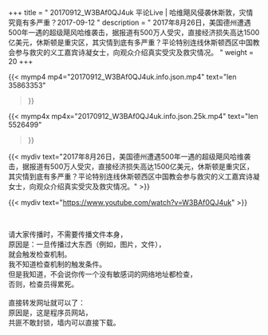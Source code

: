+++
title = " 20170912_W3BAf0QJ4uk 平论Live | 哈维飓风侵袭休斯敦，灾情究竟有多严重？2017-09-12 "
description = " 2017年8月26日，美国德州遭遇500年一遇的超级飓风哈维袭击，据报道有500万人受灾，直接经济损失高达1500亿美元，休斯顿是重灾区，其灾情到底有多严重？平论特别连线休斯顿西区中国教会参与救灾的义工嘉宾诗凝女士，向观众介绍真实受灾及救灾情况。 "
weight = 20
+++

{{< mymp4 mp4="20170912_W3BAf0QJ4uk.info.json.mp4" 
text="len 35863353"
>}}

{{< mymp4x  mp4x="20170912_W3BAf0QJ4uk.info.json.25k.mp4"
text="len 5526499"
>}}


{{< mydiv text="2017年8月26日，美国德州遭遇500年一遇的超级飓风哈维袭击，据报道有500万人受灾，直接经济损失高达1500亿美元，休斯顿是重灾区，其灾情到底有多严重？平论特别连线休斯顿西区中国教会参与救灾的义工嘉宾诗凝女士，向观众介绍真实受灾及救灾情况。" >}}
<br>

{{< mydiv text="https://www.youtube.com/watch?v=W3BAf0QJ4uk" >}}


<br>

请大家传播时，不需要传播文件本身，<br>
原因是：一旦传播过大东西（例如，图片，文件），<br>
就会触发检查机制。<br>
我不知道检查机制的触发条件。<br>
但是我知道，不会说你传一个没有敏感词的网络地址都检查，<br>
否则，检查员得累死。<br><br>
直接转发网址就可以了：<br>
原因是，这是程序员网站，<br>
共匪不敢封锁，墙内可以直接下载。


